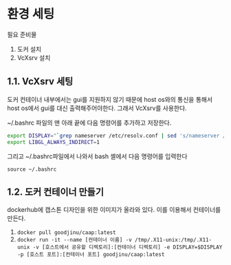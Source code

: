 # 환경 세팅

필요 준비물

1. 도커 설치
2. VcXsrv 설치



## 1.1. VcXsrv 세팅

 도커 컨테이너 내부에서는 gui를 지원하지 않기 때문에 host os와의 통신을 통해서 host os에서 gui를 대신 출력해주어야한다. 그래서 VcXsrv를 사용한다.

~/.bashrc 파일의 맨 아래 끝에 다음 명령어를 추가하고 저장한다.

```bash
export DISPLAY="`grep nameserver /etc/resolv.conf | sed 's/nameserver //'`:0"
export LIBGL_ALWAYS_INDIRECT=1
```

그리고 ~/.bashrc파일에서 나와서 bash 셸에서 다음 명령어를 입력한다

`source ~/.bashrc`



## 1.2. 도커 컨테이너 만들기

dockerhub에 캡스톤 디자인을 위한 이미지가 올라와 있다. 이를 이용해서 컨테이너를 만든다.

1. `docker pull goodjinu/caap:latest`
2. `docker run -it --name [컨테이너 이름] -v /tmp/.X11-unix:/tmp/.X11-unix -v [호스트에서 공유할 디렉토리]:[컨테이너 디렉토리] -e DISPLAY=$DISPLAY -p [호스트 포트]:[컨테이너 포트] goodjinu/caap:latest`

